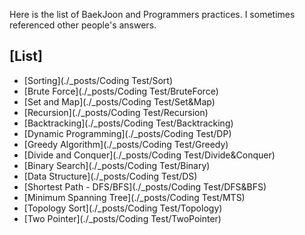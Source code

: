 Here is the list of BaekJoon and Programmers practices. 
I sometimes referenced other people's answers.

## [List]
* [Sorting](./_posts/Coding Test/Sort)
* [Brute Force](./_posts/Coding Test/BruteForce)
* [Set and Map](./_posts/Coding Test/Set&Map)
* [Recursion](./_posts/Coding Test/Recursion)
* [Backtracking](./_posts/Coding Test/Backtracking)
* [Dynamic Programming](./_posts/Coding Test/DP)
* [Greedy Algorithm](./_posts/Coding Test/Greedy)
* [Divide and Conquer](./_posts/Coding Test/Divide&Conquer)
* [Binary Search](./_posts/Coding Test/Binary)
* [Data Structure](./_posts/Coding Test/DS)
* [Shortest Path - DFS/BFS](./_posts/Coding Test/DFS&BFS)
* [Minimum Spanning Tree](./_posts/Coding Test/MTS)
* [Topology Sort](./_posts/Coding Test/Topology)
* [Two Pointer](./_posts/Coding Test/TwoPointer)

